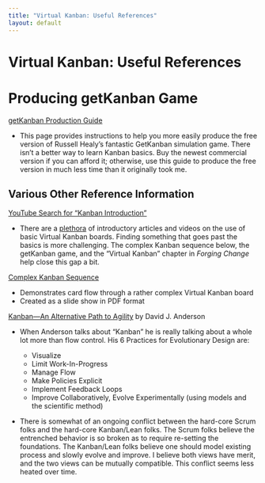```yaml
---
title: "Virtual Kanban: Useful References"
layout: default
---
```


# Virtual Kanban: Useful References

# Producing getKanban Game

[getKanban Production Guide](http://forgingchange.com/reference_info/GetKanbanProductionGuide)
+ This page provides instructions to help you more easily produce the free version of Russell Healy’s fantastic GetKanban simulation game. There isn’t a better way to learn Kanban basics. Buy the newest commercial version if you can afford it; otherwise, use this guide to produce the free version in much less time than it originally took me.

## Various Other Reference Information

[YouTube Search for “Kanban Introduction”](https://www.youtube.com/results?search_query=kanban+introduction)
+ There are a [plethora](https://www.youtube.com/watch?v=-mTUmczVdik) of introductory articles and videos on the use of basic Virtual Kanban boards. Finding something that goes past the basics is more challenging. The complex Kanban sequence below, the getKanban game, and the “Virtual Kanban” chapter in *Forging Change* help close this gap a bit.

[Complex Kanban Sequence](https://www.dropbox.com/s/deuooidw9vivpa9/ComplexKanbanSequence.pdf?dl=0)
+ Demonstrates card flow through a rather complex Virtual Kanban board
+ Created as a slide show in PDF format



 [Kanban—An Alternative Path to Agility](http://www.djaa.com/kanban-alternative-path-agility) by David J. Anderson

  + When Anderson talks about “Kanban” he is really talking about a whole lot more than flow control. His 6 Practices for Evolutionary Design are:
    - Visualize
    - Limit Work-In-Progress
    - Manage Flow
    - Make Policies Explicit
    - Implement Feedback Loops
    - Improve Collaboratively, Evolve Experimentally (using models and the scientific method)

  + There is somewhat of an ongoing conflict between the hard-core Scrum folks and the hard-core Kanban/Lean folks. The Scrum folks believe the entrenched behavior is so broken as to require re-setting the foundations. The Kanban/Lean folks believe one should model existing process and slowly evolve and improve. I believe both views have merit, and the two views can be mutually compatible. This conflict seems less heated over time.
